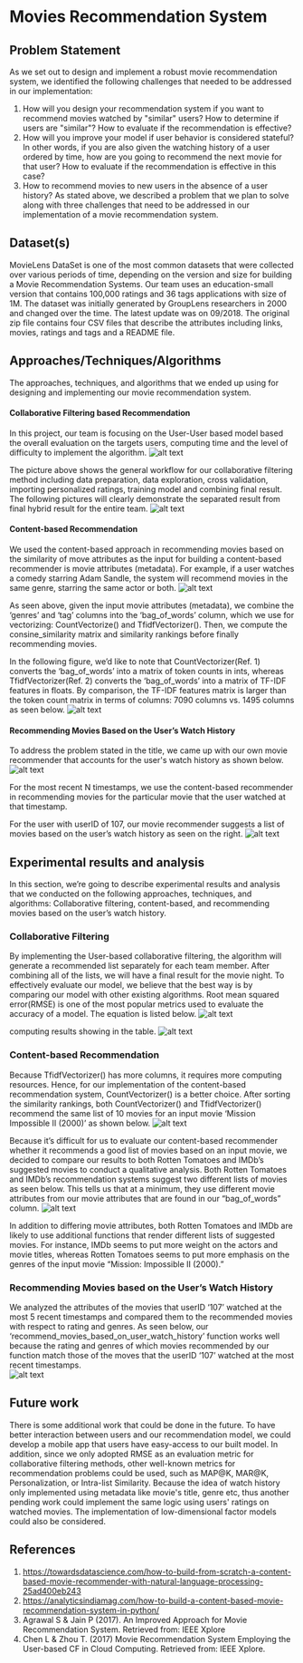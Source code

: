 # Movies Recommendation System 
## Problem Statement
As we set out to design and implement a robust movie recommendation system, we identified the following challenges that needed to be addressed in our implementation:
1. How will you design your recommendation system if you want to recommend movies watched by "similar" users? How to determine if users are "similar"? How to evaluate if the recommendation is effective?
2. How will you improve your model if user behavior is considered stateful? In other words, if you are also given the watching history of a user ordered by time, how are you going to recommend the next movie for that user? How to evaluate if the recommendation is effective in this case?
3. How to recommend movies to new users in the absence of a user history?
As stated above, we described a problem that we plan to solve along with three challenges that need to be addressed in our implementation of a movie recommendation system.  

## Dataset(s)
MovieLens DataSet is one of the most common datasets that were collected over various periods of time, depending on the version and size for building a Movie Recommendation Systems. Our team uses an education-small version that contains 100,000 ratings and 36 tags applications with size of 1M. 
The dataset was initially generated by GroupLens researchers in 2000 and changed over the time. The latest update was on 09/2018. The original zip file contains four CSV files that describe the attributes including links, movies, ratings and tags and a README file.

## Approaches/Techniques/Algorithms
The approaches, techniques, and algorithms that we ended up using for designing and implementing our movie recommendation system.

#### Collaborative Filtering based Recommendation
In this project, our team is focusing on the User-User based model based the overall evaluation on the targets users, computing time and the level of difficulty to implement the algorithm.
![alt text](./image/image9.png)

The picture above shows the general workflow for our collaborative filtering method including data preparation, data exploration, cross validation, importing personalized ratings, training model and combining final result.
The following pictures will clearly demonstrate the separated result from final hybrid result for the entire team.
![alt text](./image/image10.png)

#### Content-based Recommendation
We used the content-based approach in recommending movies based on the similarity of move attributes as the input for building a content-based recommender is movie attributes (metadata). For example, if a user watches a comedy starring Adam Sandle, the system will recommend movies in the same genre, starring the same actor or both.
![alt text](./image/image7.png)

As seen above, given the input movie attributes (metadata), we combine the ‘genres’ and ‘tag’ columns into the ‘bag_of_words’ column, which we use for vectorizing: CountVectorize() and TfidfVectorizer().  Then, we compute the consine_similarity matrix and similarity rankings before finally recommending movies.  

In the following figure, we’d like to note that CountVectorizer(Ref. 1) converts the ‘bag_of_words’ into a matrix of token counts in ints, whereas TfidfVectorizer(Ref. 2) converts the ‘bag_of_words’ into a matrix of TF-IDF features in floats.  By comparison, the TF-IDF features matrix is larger than the token count matrix in terms of columns: 7090 columns vs. 1495 columns as seen below.
![alt text](./image/image6.png)

#### Recommending Movies Based on the User’s Watch History
To address the problem stated in the title, we came up with our own movie recommender that accounts for the user's watch history as shown below. 
![alt text](./image/image5.png)

For the most recent N timestamps, we use the content-based recommender in recommending movies for the particular movie that the user watched at that timestamp.  

For the user with userID of 107, our movie recommender suggests a list of movies based on the user’s watch history as seen on the right. 
![alt text](./image/image4.png)

## Experimental results and analysis
In this section, we’re going to describe experimental results and analysis that we conducted on the following approaches, techniques, and algorithms: Collaborative filtering, content-based, and recommending movies based on the user’s watch history.
### Collaborative Filtering
By implementing the User-based collaborative filtering, the algorithm will generate a recommended list separately for each team member. After combining all of the lists, we will have a final result for the movie night.  To effectively evaluate our model, we believe that the best way is by comparing our model with other existing algorithms. Root mean squared error(RMSE) is one of the most popular metrics used to evaluate the accuracy of a model. The equation is listed below.
![alt text](./image/image11.png)

computing results showing in the table.
![alt text](./image/image12.png)

### Content-based Recommendation
Because TfidfVectorizer() has more columns, it requires more computing resources.  Hence, for our implementation of the content-based recommendation system, CountVectorizer() is a better choice.  After sorting the similarity rankings, both CountVectorizer() and TfidfVectorizer() recommend the same list of 10 movies for an input movie ‘Mission Impossible II (2000)’ as shown below.
![alt text](./image/image8.png)

Because it’s difficult for us to evaluate our content-based recommender whether it recommends a good list of movies based on an input movie, we decided to compare our results to both Rotten Tomatoes and IMDb’s suggested movies to conduct a qualitative analysis.  Both Rotten Tomatoes and IMDb’s recommendation systems suggest two different lists of movies as seen below.  This tells us that at a minimum, they use different movie attributes from our movie attributes that are found in our “bag_of_words” column.
![alt text](./image/image2.png)

In addition to differing movie attributes, both Rotten Tomatoes and IMDb are likely to use additional functions that render different lists of suggested movies.  For instance, IMDb seems to put more weight on the actors and movie titles, whereas Rotten Tomatoes seems to put more emphasis on the genres of the input movie “Mission: Impossible II (2000).”

### Recommending Movies based on the User’s Watch History
We analyzed the attributes of the movies that userID ‘107’ watched at the most 5 recent timestamps and compared them to the recommended movies with respect to rating and genres.  As seen below, our ‘recommend_movies_based_on_user_watch_history’ function works well because the rating and genres of which movies recommended by our function match those of the moves that the userID ‘107’ watched at the most recent timestamps.  
![alt text](./image/image1.png)

## Future work 
There is some additional work that could be done in the future.
To have better interaction between users and our recommendation model, we could develop a mobile app that users have easy-access to our built model. In addition, since we only adopted RMSE as an evaluation metric for collaborative filtering methods, other well-known metrics for recommendation problems could be used, such as MAP@K, MAR@K, Personalization, or Intra-list Similarity. Because the idea of watch history only implemented using metadata like movie's title, genre etc, thus another pending work could implement the same logic using users' ratings on watched movies. The implementation of low-dimensional factor models could also be considered.

## References
1. https://towardsdatascience.com/how-to-build-from-scratch-a-content-based-movie-recommender-with-natural-language-processing-25ad400eb243
2. https://analyticsindiamag.com/how-to-build-a-content-based-movie-recommendation-system-in-python/
3. Agrawal S & Jain P (2017). An Improved Approach for Movie Recommendation System. Retrieved from: IEEE Xplore
4. Chen L & Zhou T. (2017) Movie Recommendation System Employing the User-based CF in Cloud Computing. Retrieved from: IEEE Xplore.
